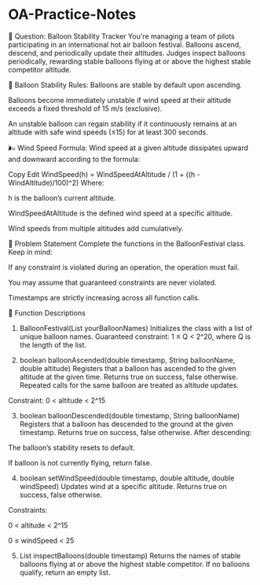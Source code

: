 # OA-Practice-Notes

📝 Question: Balloon Stability Tracker
You're managing a team of pilots participating in an international hot air balloon festival. Balloons ascend, descend, and periodically update their altitudes. Judges inspect balloons periodically, rewarding stable balloons flying at or above the highest stable competitor altitude.

🎯 Balloon Stability Rules:
Balloons are stable by default upon ascending.

Balloons become immediately unstable if wind speed at their altitude exceeds a fixed threshold of 15 m/s (exclusive).

An unstable balloon can regain stability if it continuously remains at an altitude with safe wind speeds (≤15) for at least 300 seconds.

🌬️ Wind Speed Formula:
Wind speed at a given altitude dissipates upward and downward according to the formula:

Copy
Edit
WindSpeed(h) = WindSpeedAtAltitude / (1 + ((h - WindAltitude)/100)^2)
Where:

h is the balloon’s current altitude.

WindSpeedAtAltitude is the defined wind speed at a specific altitude.

Wind speeds from multiple altitudes add cumulatively.

🧪 Problem Statement
Complete the functions in the BalloonFestival class. Keep in mind:

If any constraint is violated during an operation, the operation must fail.

You may assume that guaranteed constraints are never violated.

Timestamps are strictly increasing across all function calls.

📌 Function Descriptions
1. BalloonFestival(List<String> yourBalloonNames)
Initializes the class with a list of unique balloon names.
Guaranteed constraint: 1 ≤ Q < 2^20, where Q is the length of the list.

2. boolean balloonAscended(double timestamp, String balloonName, double altitude)
Registers that a balloon has ascended to the given altitude at the given time.
Returns true on success, false otherwise.
Repeated calls for the same balloon are treated as altitude updates.

Constraint: 0 < altitude < 2^15

3. boolean balloonDescended(double timestamp, String balloonName)
Registers that a balloon has descended to the ground at the given timestamp.
Returns true on success, false otherwise.
After descending:

The balloon’s stability resets to default.

If balloon is not currently flying, return false.

4. boolean setWindSpeed(double timestamp, double altitude, double windSpeed)
Updates wind at a specific altitude.
Returns true on success, false otherwise.

Constraints:

0 < altitude < 2^15

0 ≤ windSpeed < 25

5. List<String> inspectBalloons(double timestamp)
Returns the names of stable balloons flying at or above the highest stable competitor.
If no balloons qualify, return an empty list.

